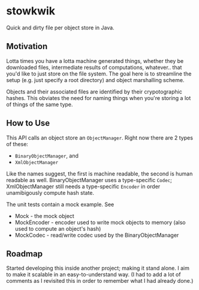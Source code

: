 # stowkwik

Quick and dirty file per object store in Java.

## Motivation

Lotta times you have a lotta machine generated things, whether they be downloaded files, intermediate
results of computations, whatever.. that you'd like to just store on the file system. The goal here is
to streamline the setup (e.g. just specify a root directory) and object marshalling scheme.

Objects and their associated files are identified by their crypotographic hashes. This obviates the need
for naming things when you're storing a lot of things of the same type.

## How to Use

This API calls an object store an `ObjectManager`. Right now there are 2 types of these:
* `BinaryObjectManager`, and
* `XmlObjectManager`

Like the names suggest, the first is machine readable, the second is human readable as well.
BinaryObjectManager uses a type-specific `Codec`; XmlObjectManager still needs a type-specific `Encoder`
in order unamibigously compute hash state.

The unit tests contain a mock example. See

* Mock - the mock object
* MockEncoder - encoder used to write mock objects to memory (also used to compute an object's hash)
* MockCodec - read/write codec used by the BinaryObjectManager

## Roadmap

Started developing this inside another project; making it stand alone. I aim to make it scalable in an
easy-to-understand way. (I had to add a lot of comments as I revisited this in order to remember what
I had already done.)


